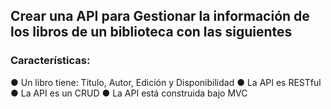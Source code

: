 ## Crear una API para Gestionar la información de los libros de un biblioteca con las siguientes
### Características:

● Un libro tiene: Titulo, Autor, Edición y Disponibilidad
● La API es RESTful
● La API es un CRUD
● La API está construida bajo MVC